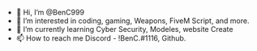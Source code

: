 - 👋 Hi, I’m @BenC999
- 👀 I’m interested in coding, gaming, Weapons, FiveM Script, and more.
- 🌱 I’m currently learning Cyber Security, Modeles, website Create
- 📫 How to reach me Discord - !BenC.#1116, Github.
